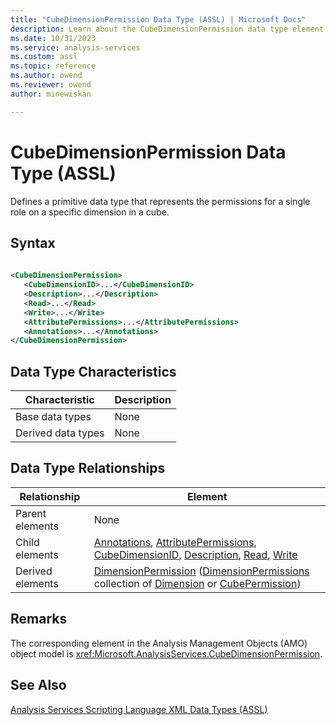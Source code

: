 ```yaml
---
title: "CubeDimensionPermission Data Type (ASSL) | Microsoft Docs"
description: Learn about the CubeDimensionPermission data type element in the Analysis Services Scripting Language (ASSL) schema.
ms.date: 10/31/2023
ms.service: analysis-services
ms.custom: assl
ms.topic: reference
ms.author: owend
ms.reviewer: owend
author: minewiskan

---
```

# CubeDimensionPermission Data Type (ASSL)

  Defines a primitive data type that represents the permissions for a single role on a specific dimension in a cube.  
  
## Syntax  
  
```xml  
  
<CubeDimensionPermission>  
   <CubeDimensionID>...</CubeDimensionID>  
   <Description>...</Description>  
   <Read>...</Read>  
   <Write>...</Write>  
   <AttributePermissions>...</AttributePermissions>  
   <Annotations>...</Annotations>  
</CubeDimensionPermission>  
```  
  
## Data Type Characteristics  
  
|Characteristic|Description|  
|--------------------|-----------------|  
|Base data types|None|  
|Derived data types|None|  
  
## Data Type Relationships  
  
|Relationship|Element|  
|------------------|-------------|  
|Parent elements|None|  
|Child elements|[Annotations](../collections/annotations-element-assl.md), [AttributePermissions](../collections/attributepermissions-element-assl.md), [CubeDimensionID](../properties/cubedimensionid-element-assl.md), [Description](../properties/description-element-assl.md), [Read](../properties/read-element-assl.md), [Write](../properties/write-element-assl.md)|  
|Derived elements|[DimensionPermission](../objects/dimensionpermission-element-assl.md) ([DimensionPermissions](../collections/dimensionpermissions-element-assl.md) collection of [Dimension](../objects/dimension-element-assl.md) or [CubePermission](../objects/cubepermission-element-assl.md))|  
  
## Remarks  
 The corresponding element in the Analysis Management Objects (AMO) object model is <xref:Microsoft.AnalysisServices.CubeDimensionPermission>.  
  
## See Also  
 [Analysis Services Scripting Language XML Data Types &#40;ASSL&#41;](analysis-services-scripting-language-xml-data-types-assl.md)  
  
  
